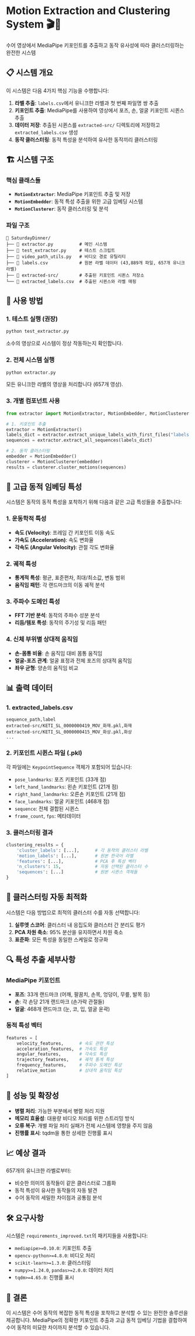 # Motion Extraction and Clustering System 🎬🤖

수어 영상에서 MediaPipe 키포인트를 추출하고 동작 유사성에 따라 클러스터링하는 완전한 시스템

## 📋 시스템 개요

이 시스템은 다음 4가지 핵심 기능을 수행합니다:

1. **라벨 추출**: `labels.csv`에서 유니크한 라벨과 첫 번째 파일명 쌍 추출
2. **키포인트 추출**: MediaPipe를 사용하여 영상에서 포즈, 손, 얼굴 키포인트 시퀸스 추출
3. **데이터 저장**: 추출된 시퀸스를 `extracted-src/` 디렉토리에 저장하고 `extracted_labels.csv` 생성
4. **동작 클러스터링**: 동적 특성을 분석하여 유사한 동작끼리 클러스터링

## 🏗️ 시스템 구조

### 핵심 클래스들

- **`MotionExtractor`**: MediaPipe 키포인트 추출 및 저장
- **`MotionEmbedder`**: 동적 특성 추출을 위한 고급 임베딩 시스템
- **`MotionClusterer`**: 동작 클러스터링 및 분석

### 파일 구조
```
📁 SaturdayDinner/
├── 📄 extractor.py          # 메인 시스템
├── 📄 test_extractor.py     # 테스트 스크립트  
├── 📄 video_path_utils.py   # 비디오 경로 유틸리티
├── 📄 labels.csv            # 원본 라벨 데이터 (43,889개 파일, 657개 유니크 라벨)
├── 📁 extracted-src/        # 추출된 키포인트 시퀸스 저장소
└── 📄 extracted_labels.csv  # 추출된 시퀸스와 라벨 매핑
```

## 🔧 사용 방법

### 1. 테스트 실행 (권장)
```bash
python test_extractor.py
```
소수의 영상으로 시스템이 정상 작동하는지 확인합니다.

### 2. 전체 시스템 실행
```bash
python extractor.py
```
모든 유니크한 라벨의 영상을 처리합니다 (657개 영상).

### 3. 개별 컴포넌트 사용
```python
from extractor import MotionExtractor, MotionEmbedder, MotionClusterer

# 1. 키포인트 추출
extractor = MotionExtractor()
labels_dict = extractor.extract_unique_labels_with_first_files("labels.csv")
sequences = extractor.extract_all_sequences(labels_dict)

# 2. 동작 클러스터링
embedder = MotionEmbedder()
clusterer = MotionClusterer(embedder)
results = clusterer.cluster_motions(sequences)
```

## 🎯 고급 동적 임베딩 특성

시스템은 동작의 동적 특성을 포착하기 위해 다음과 같은 고급 특성들을 추출합니다:

### 1. 운동학적 특성
- **속도 (Velocity)**: 프레임 간 키포인트 이동 속도
- **가속도 (Acceleration)**: 속도 변화율
- **각속도 (Angular Velocity)**: 관절 각도 변화율

### 2. 궤적 특성
- **통계적 특성**: 평균, 표준편차, 최대/최소값, 변동 범위
- **움직임 패턴**: 각 랜드마크의 이동 궤적 분석

### 3. 주파수 도메인 특성
- **FFT 기반 분석**: 동작의 주파수 성분 분석
- **리듬/템포 특성**: 동작의 주기성 및 리듬 패턴

### 4. 신체 부위별 상대적 움직임
- **손-몸통 비율**: 손 움직임 대비 몸통 움직임
- **얼굴-포즈 관계**: 얼굴 표정과 전체 포즈의 상대적 움직임
- **좌우 균형**: 양손의 움직임 비교

## 📊 출력 데이터

### 1. extracted_labels.csv
```csv
sequence_path,label
extracted-src/KETI_SL_0000000419_MOV_화재.pkl,화재
extracted-src/KETI_SL_0000000415_MOV_화상.pkl,화상
...
```

### 2. 키포인트 시퀸스 파일 (.pkl)
각 파일에는 `KeypointSequence` 객체가 포함되어 있습니다:
- `pose_landmarks`: 포즈 키포인트 (33개 점)
- `left_hand_landmarks`: 왼손 키포인트 (21개 점)  
- `right_hand_landmarks`: 오른손 키포인트 (21개 점)
- `face_landmarks`: 얼굴 키포인트 (468개 점)
- `sequence`: 전체 결합된 시퀸스
- `frame_count`, `fps`: 메타데이터

### 3. 클러스터링 결과
```python
clustering_results = {
    'cluster_labels': [...],      # 각 동작의 클러스터 라벨
    'motion_labels': [...],       # 원본 한국어 라벨  
    'features': [...],            # PCA 후 특성 벡터
    'n_clusters': 15,             # 자동 선택된 클러스터 수
    'sequences': [...]            # 원본 시퀸스 객체들
}
```

## 🎯 클러스터링 자동 최적화

시스템은 다음 방법으로 최적의 클러스터 수를 자동 선택합니다:

1. **실루엣 스코어**: 클러스터 내 응집도와 클러스터 간 분리도 평가
2. **PCA 차원 축소**: 95% 분산을 유지하면서 차원 축소
3. **표준화**: 모든 특성을 동일한 스케일로 정규화

## 🔍 특성 추출 세부사항

### MediaPipe 키포인트
- **포즈**: 33개 랜드마크 (어깨, 팔꿈치, 손목, 엉덩이, 무릎, 발목 등)
- **손**: 각 손당 21개 랜드마크 (손가락 관절들)
- **얼굴**: 468개 랜드마크 (눈, 코, 입, 얼굴 윤곽)

### 동적 특성 벡터
```python
features = [
    velocity_features,      # 속도 관련 특성
    acceleration_features,  # 가속도 특성  
    angular_features,       # 각속도 특성
    trajectory_features,    # 궤적 통계 특성
    frequency_features,     # 주파수 도메인 특성
    relative_motion         # 상대적 움직임 특성
]
```

## 🚀 성능 및 확장성

- **병렬 처리**: 가능한 부분에서 병렬 처리 지원
- **메모리 효율성**: 대용량 비디오 처리를 위한 스트리밍 방식
- **오류 복구**: 개별 파일 처리 실패가 전체 시스템에 영향을 주지 않음
- **진행률 표시**: tqdm을 통한 상세한 진행률 표시

## 📈 예상 결과

657개의 유니크한 라벨로부터:
- 비슷한 의미의 동작들이 같은 클러스터로 그룹화
- 동적 특성이 유사한 동작들의 자동 발견
- 수어 동작의 세밀한 차이점과 공통점 분석

## 🛠️ 요구사항

시스템은 `requirements_improved.txt`의 패키지들을 사용합니다:
- `mediapipe>=0.10.0`: 키포인트 추출
- `opencv-python>=4.8.0`: 비디오 처리
- `scikit-learn>=1.3.0`: 클러스터링
- `numpy>=1.24.0`, `pandas>=2.0.0`: 데이터 처리
- `tqdm>=4.65.0`: 진행률 표시

## 🎉 결론

이 시스템은 수어 동작의 복잡한 동적 특성을 포착하고 분석할 수 있는 완전한 솔루션을 제공합니다. MediaPipe의 정확한 키포인트 추출과 고급 동적 임베딩 기법을 결합하여 수어 동작의 미묘한 차이까지 분석할 수 있습니다. 